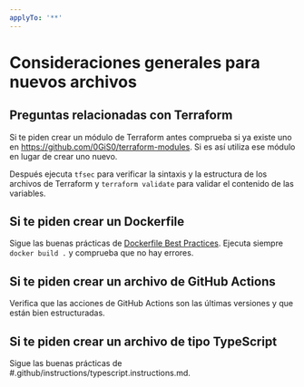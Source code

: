 ```yaml
---
applyTo: '**'
---
```


# Consideraciones generales para nuevos archivos

## Preguntas relacionadas con Terraform

Si te piden crear un módulo de Terraform antes comprueba si ya existe uno en https://github.com/0GiS0/terraform-modules.
Si es así utiliza ese módulo en lugar de crear uno nuevo.

Después ejecuta `tfsec` para verificar la sintaxis y la estructura de los archivos de Terraform y `terraform validate` para validar el contenido de las variables.

## Si te piden crear un Dockerfile

Sigue las buenas prácticas de [Dockerfile Best Practices](.github/instructions/docker.instructions.md).
Ejecuta siempre `docker build .` y comprueba que no hay errores.

## Si te piden crear un archivo de GitHub Actions

Verifica que las acciones de GitHub Actions son las últimas versiones y que están bien estructuradas.

## Si te piden crear un archivo de tipo TypeScript

Sigue las buenas prácticas de #.github/instructions/typescript.instructions.md.
